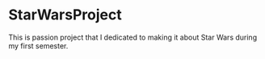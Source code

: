 # StarWarsProject

This is passion project that I dedicated to making it about Star Wars during my first semester.
